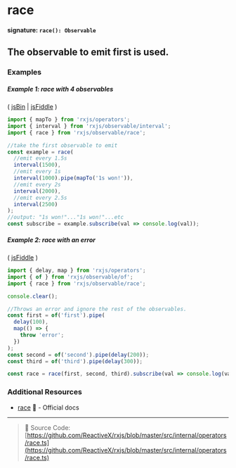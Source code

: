 # race

#### signature: `race(): Observable`

## The observable to emit first is used.

### Examples

##### Example 1: race with 4 observables

( [jsBin](http://jsbin.com/goqiwobeno/1/edit?js,console) |
[jsFiddle](https://jsfiddle.net/btroncone/8jcmb1ec/) )

```js
import { mapTo } from 'rxjs/operators';
import { interval } from 'rxjs/observable/interval';
import { race } from 'rxjs/observable/race';

//take the first observable to emit
const example = race(
  //emit every 1.5s
  interval(1500),
  //emit every 1s
  interval(1000).pipe(mapTo('1s won!')),
  //emit every 2s
  interval(2000),
  //emit every 2.5s
  interval(2500)
);
//output: "1s won!"..."1s won!"...etc
const subscribe = example.subscribe(val => console.log(val));
```

##### Example 2: race with an error

( [jsFiddle](https://jsfiddle.net/gbeL4t55/2/) )

```js
import { delay, map } from 'rxjs/operators';
import { of } from 'rxjs/observable/of';
import { race } from 'rxjs/observable/race';

console.clear();

//Throws an error and ignore the rest of the observables.
const first = of('first').pipe(
  delay(100),
  map(() => {
    throw 'error';
  })
);
const second = of('second').pipe(delay(200));
const third = of('third').pipe(delay(300));

const race = race(first, second, third).subscribe(val => console.log(val));
```

### Additional Resources

* [race](http://reactivex.io/rxjs/class/es6/Observable.js~Observable.html#instance-method-race)
  :newspaper: - Official docs

---

> :file_folder: Source Code:
> [https://github.com/ReactiveX/rxjs/blob/master/src/internal/operators/race.ts](https://github.com/ReactiveX/rxjs/blob/master/src/internal/operators/race.ts)
